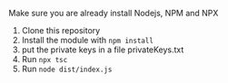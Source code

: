 Make sure you are already install Nodejs, NPM and NPX

1. Clone this repository
2. Install the module with `npm install`
3. put the private keys in a file privateKeys.txt
4. Run `npx tsc`
5. Run `node dist/index.js`
